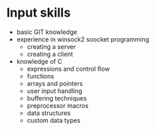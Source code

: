 # Input skills
- basic GIT knowledge
- experience in winsock2 soocket programming
    - creating a server
    - creating a client
- knowledge of C
    - expressions and control flow
    - functions
    - arrays and pointers
    - user input handling
    - buffering techniques
    - preprocessor macros
    - data structures
    - custom data types
